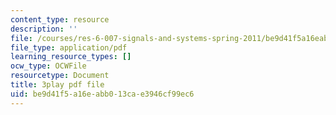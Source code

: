 ```yaml
---
content_type: resource
description: ''
file: /courses/res-6-007-signals-and-systems-spring-2011/be9d41f5a16eabb013cae3946cf99ec6_GrnYlDAsmuA.pdf
file_type: application/pdf
learning_resource_types: []
ocw_type: OCWFile
resourcetype: Document
title: 3play pdf file
uid: be9d41f5-a16e-abb0-13ca-e3946cf99ec6
---
```


